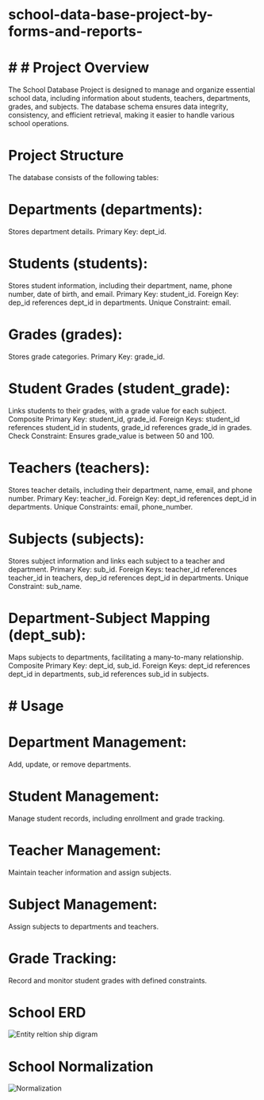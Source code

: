 # school-data-base-project-by-forms-and-reports-
# # # Project Overview
The School Database Project is designed to manage and organize essential school data, including information about students,
teachers, departments, grades, and subjects. The database schema ensures data integrity, consistency, and efficient retrieval, 
making it easier to handle various school operations.

# Project Structure
The database consists of the following tables:

# Departments (departments):
Stores department details.
Primary Key: dept_id.

# Students (students):
Stores student information, including their department, name, phone number, date of birth, and email.
Primary Key: student_id.
Foreign Key: dep_id references dept_id in departments.
Unique Constraint: email.

# Grades (grades):
Stores grade categories.
Primary Key: grade_id.

# Student Grades (student_grade):
Links students to their grades, with a grade value for each subject.
Composite Primary Key: student_id, grade_id.
Foreign Keys: student_id references student_id in students, grade_id references grade_id in grades.
Check Constraint: Ensures grade_value is between 50 and 100.

# Teachers (teachers):
Stores teacher details, including their department, name, email, and phone number.
Primary Key: teacher_id.
Foreign Key: dept_id references dept_id in departments.
Unique Constraints: email, phone_number.

# Subjects (subjects):
Stores subject information and links each subject to a teacher and department.
Primary Key: sub_id.
Foreign Keys: teacher_id references teacher_id in teachers, dep_id references dept_id in departments.
Unique Constraint: sub_name.

# Department-Subject Mapping (dept_sub):
Maps subjects to departments, facilitating a many-to-many relationship.
Composite Primary Key: dept_id, sub_id.
Foreign Keys: dept_id references dept_id in departments, sub_id references sub_id in subjects.

# # Usage
# Department Management: 
Add, update, or remove departments.

# Student Management:
Manage student records, including enrollment and grade tracking.

# Teacher Management:
Maintain teacher information and assign subjects.

# Subject Management: 
Assign subjects to departments and teachers.

# Grade Tracking:
Record and monitor student grades with defined constraints.

# School ERD 
![Entity reltion ship digram ](https://github.com/user-attachments/assets/0812b446-5fb0-41fd-978d-708382e4a575)

# School Normalization
![Normalization](https://github.com/user-attachments/assets/0c4368e0-6e64-456f-aeb6-d4356254d91e)


